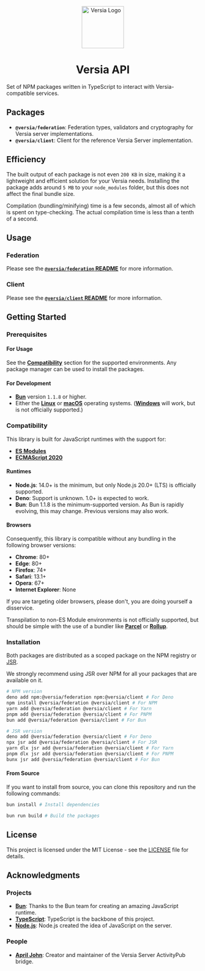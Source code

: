 <p align="center">
  <a href="https://versia.pub"><img src="https://cdn.versia.pub/branding/versia-dark.webp" alt="Versia Logo" height="110"></a>
</p>

<center><h1>Versia API</h1></center>

Set of NPM packages written in TypeScript to interact with Versia-compatible services.

## Packages

- **`@versia/federation`**: Federation types, validators and cryptography for Versia server implementations.
- **`@versia/client`**: Client for the reference Versia Server implementation.

## Efficiency

The built output of each package is not even `200 KB` in size, making it a lightweight and efficient solution for your Versia needs. Installing the package adds around `5 MB` to your `node_modules` folder, but this does not affect the final bundle size.

Compilation (bundling/minifying) time is a few seconds, almost all of which is spent on type-checking. The actual compilation time is less than a tenth of a second.

## Usage

### Federation

Please see the [**`@versia/federation` README**](federation/README.md) for more information.

### Client

Please see the [**`@versia/client` README**](client/README.md) for more information.

## Getting Started

### Prerequisites

#### For Usage

See the [**Compatibility**](#compatibility) section for the supported environments. Any package manager can be used to install the packages.

#### For Development

- [**Bun**](https://bun.sh) version `1.1.8` or higher.
- Either the [**Linux**](https://www.linux.org) or [**macOS**](https://www.apple.com/macos) operating systems. ([**Windows**](https://www.microsoft.com/windows) will work, but is not officially supported.)

### Compatibility

This library is built for JavaScript runtimes with the support for:

- [**ES Modules**](https://nodejs.org/api/esm.html)
- [**ECMAScript 2020**](https://www.ecma-international.org/ecma-262/11.0/index.html)

#### Runtimes

- **Node.js**: 14.0+ is the minimum, but only Node.js 20.0+ (LTS) is officially supported.
- **Deno**: Support is unknown. 1.0+ is expected to work.
- **Bun**: Bun 1.1.8 is the minimum-supported version. As Bun is rapidly evolving, this may change. Previous versions may also work.

#### Browsers

Consequently, this library is compatible without any bundling in the following browser versions:

- **Chrome**: 80+
- **Edge**: 80+
- **Firefox**: 74+
- **Safari**: 13.1+
- **Opera**: 67+
- **Internet Explorer**: None

If you are targeting older browsers, please don't, you are doing yourself a disservice.

Transpilation to non-ES Module environments is not officially supported, but should be simple with the use of a bundler like [**Parcel**](https://parceljs.org) or [**Rollup**](https://rollupjs.org).

### Installation

Both packages are distributed as a scoped package on the NPM registry or [JSR](https://jsr.io).

We strongly recommend using JSR over NPM for all your packages that are available on it.

```bash
# NPM version
deno add npm:@versia/federation npm:@versia/client # For Deno
npm install @versia/federation @versia/client # For NPM
yarn add @versia/federation @versia/client # For Yarn
pnpm add @versia/federation @versia/client # For PNPM
bun add @versia/federation @versia/client # For Bun

# JSR version
deno add @versia/federation @versia/client # For Deno
npx jsr add @versia/federation @versia/client # For JSR
yarn dlx jsr add @versia/federation @versia/client # For Yarn
pnpm dlx jsr add @versia/federation @versia/client # For PNPM
bunx jsr add @versia/federation @versia/client # For Bun
```

#### From Source

If you want to install from source, you can clone this repository and run the following commands:

```bash
bun install # Install dependencies

bun run build # Build the packages
```

## License

This project is licensed under the MIT License - see the [LICENSE](LICENSE) file for details.

## Acknowledgments

### Projects

- [**Bun**](https://bun.sh): Thanks to the Bun team for creating an amazing JavaScript runtime.
- [**TypeScript**](https://www.typescriptlang.org): TypeScript is the backbone of this project.
- [**Node.js**](https://nodejs.org): Node.js created the idea of JavaScript on the server.

### People

- [**April John**](https://github.com/cutestnekoaqua): Creator and maintainer of the Versia Server ActivityPub bridge.
